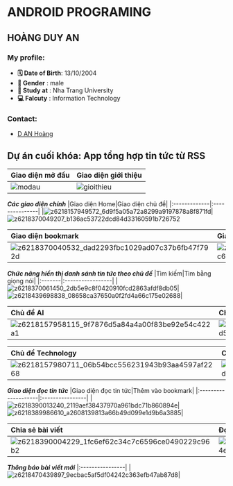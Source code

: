 # ANDROID PROGRAMING
## HOÀNG DUY AN
### My profile:
* **🗓 Date of Birth**: 13/10/2004
* **🧑 Gender**       : male
* **🏤 Study at**     : Nha Trang University
* **💻 Falcuty**      : Information Technology
### Contact:
* [D AN Hoàng](https://www.facebook.com/hoangduyan2004)
## Dự án cuối khóa: App tổng hợp tin tức từ RSS
|Giao diện mở đầu|Giao diện giới thiệu|
|:---------------|:-------------------|
|![modau](https://github.com/user-attachments/assets/62f85864-1e4a-418b-b375-1b7bbb71ed31)|![gioithieu](https://github.com/user-attachments/assets/6cdd8580-4a6d-4ece-8393-3d41fa1c804f)|

**_Các giao diện chính_**
|Giao diện Home|Giao diện chủ đề|
|:-------------|:---------------|
|![z6218157949572_6d9f5a05a72a8299a9197878a8f871fd](https://github.com/user-attachments/assets/94b6382e-fc39-4197-ba4b-351c8a26197b)|![z6218370049207_b136ac53722dcd84d33160591b726752](https://github.com/user-attachments/assets/916ccdc0-6571-441a-8eb0-383a7fbee8a8)

|Giao diện bookmark|Giao diện profile|
|:-----------------|:----------------|
|![z6218370040532_dad2293fbc1029ad07c37b6fb47f792d](https://github.com/user-attachments/assets/8bd58adf-e757-4d94-987d-89efe1715938)|![z6218370055844_a2d6d843523e869eaf94d9617ace70c6](https://github.com/user-attachments/assets/1c984e6c-54ed-4ece-9a5c-f69b8c5cdc33)|


**_Chức năng hiển thị danh sánh tin tức theo chủ đề_**
|Tìm kiếm|Tìm bằng giọng nói|
|:-------|:-----------------|
|![z6218370061450_2db5e9c8f0420910fcd2863afdf8db05](https://github.com/user-attachments/assets/4e84aaee-cb28-41c2-9f59-1f01264bcfc5)|![z6218439698838_08658ca37650a0f2fd4a66c175e02688](https://github.com/user-attachments/assets/f00ff0a4-bddd-4f15-a2bb-e46376818732)|

Chủ đề AI|Chủ đề Software|
|:-------|:--------------|
|![z6218157958115_9f7876d5a84a4a00f83be92e54c422a1](https://github.com/user-attachments/assets/f2dc2295-b0ec-4442-90d8-e0c0d0a7f520)|![z6218157959344_3c36464a1b9320c9ea4382057250f9d5](https://github.com/user-attachments/assets/7d6ac8f1-6495-44d0-9a96-d2c9c0cf4180)|


|Chủ đề Technology|Chủ đề Security|
|:----------------|:--------------|
|![z6218157980711_06b54bcc556231943b93aa4597af2268](https://github.com/user-attachments/assets/8546a7fb-ba38-449c-8fe6-84a05ebb5a82)|![z6218157982700_a616f4d66c2163bd3226756af84d6dde](https://github.com/user-attachments/assets/8ed87986-8f1b-4146-a4c3-5cd30781d286)|

**_Giao diện đọc tin tức_**
|Giao diện đọc tin tức|Thêm vào bookmark|
|:--------------------|:----------------|
|![z6218390013240_2119aef38437970a961bdc71b860894e](https://github.com/user-attachments/assets/552df375-6871-4825-951b-ee1a1dc1519c)|![z6218389986610_a2608139813a66b49d099e1d9b6a3885](https://github.com/user-attachments/assets/b15ef5f4-9af0-4b0b-a52c-89c11c9e7725)|

|Chia sẻ bài viết|Đọc thành tiếng bài viết|
|:---------------|:-----------------------|
|![z6218390004229_1fc6ef62c34c7c6596ce0490229c96b2](https://github.com/user-attachments/assets/ee3ea2ce-874e-4108-a8cf-3a9f6aec0c49)|![z6218390013240_2119aef38437970a961bdc71b860894e](https://github.com/user-attachments/assets/e66aee80-4fec-49bf-bb8d-00f3f068de51)|

**_Thông báo bài viết mới_**
|:----------------|
|![z6218470439897_9ecbac5af5df04242c363efb47ab87d8](https://github.com/user-attachments/assets/d5cce968-c0c8-4dc3-ac01-94984ae62c88)|








